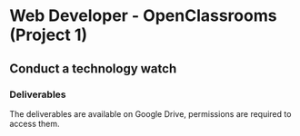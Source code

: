 # Web Developer - OpenClassrooms (Project 1)

## Conduct a technology watch

### Deliverables
The deliverables are available on Google Drive, permissions are required to access them.
